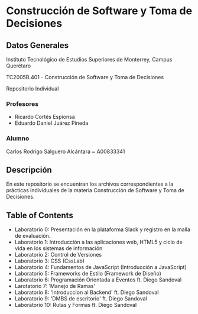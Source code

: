 # Construcción de Software y Toma de Decisiones

## Datos Generales

Instituto Tecnológico de Estudios Superiores de Monterrey, Campus Querétaro

TC2005B.401 - Construcción de Software y Toma de Decisiones

Repositorio Individual

### Profesores

- Ricardo Cortés Espionsa
- Eduardo Daniel Juárez Pineda

### Alumno

Carlos Rodrigo Salguero Alcántara ~ A00833341

## Descripción

En este repositorio se encuentran los archivos correspondientes a la prácticas individuales de la 
materia Construcción de Software y Toma de Decisiones.

## Table of Contents

- Laboratorio 0: Presentación en la plataforma Slack y registro en la malla de evaluación.
- Laboratorio 1: Introducción a las aplicaciones web, HTML5 y ciclo de vida en los sistemas de información
- Laboratorio 2: Control de Versiones
- Laboratorio 3: CSS (CssLab)
- Laboratorio 4: Fundamentos de JavaScript (Introducción a JavaScript)
- Laboratorio 5: Frameworks de Estilo (Framework de Diseño)
- Laboratorio 6: Programación Orientada a Eventos ft. Diego Sandoval
- Larotatorio 7: 'Manejo de Ramas'
- Laboratorio 8: 'Introduccion al Backend' ft. Diego Sandoval
- Laboratorio 9: 'DMBS de escritorio' ft. Diego Sandoval
- Laboratorio 10: Rutas y Formas ft. Diego Sandoval
